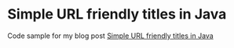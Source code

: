 # Simple URL friendly titles in Java

Code sample for my blog post [Simple URL friendly titles in Java](https://blog.blebail.com/java/seo/2020/03/31/simple-url-friendly-titles-in-java.html)